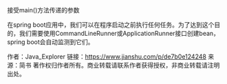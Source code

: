 

接受main()方法传递的参数


在spring boot应用中，我们可以在程序启动之前执行任何任务。为了达到这个目的，我们需要使用CommandLineRunner或ApplicationRunner接口创建bean，spring boot会自动监测到它们。

作者：Java_Explorer
链接：https://www.jianshu.com/p/de7b0e124248
来源：简书
著作权归作者所有。商业转载请联系作者获得授权，非商业转载请注明出处。

